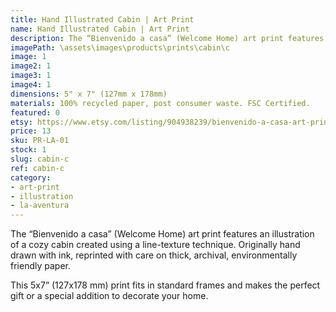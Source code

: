 ```yaml
---
title: Hand Illustrated Cabin | Art Print
name: Hand Illustrated Cabin | Art Print
description: The “Bienvenido a casa” (Welcome Home) art print features an illustration of a cozy cabin created using a line-texture technique. Originally hand drawn with ink, reprinted with care on thick, archival, environmentally friendly paper.
imagePath: \assets\images\products\prints\cabin\c
image: 1
image2: 1
image3: 1
image4: 1
dimensions: 5" x 7" (127mm x 178mm)
materials: 100% recycled paper, post consumer waste. FSC Certified.
featured: 0
etsy: https://www.etsy.com/listing/904938239/bienvenido-a-casa-art-print-hand
price: 13
sku: PR-LA-01
stock: 1
slug: cabin-c
ref: cabin-c
category:
- art-print
- illustration
- la-aventura
---
```

The “Bienvenido a casa” (Welcome Home) art print features an illustration of a cozy cabin created using a line-texture technique. Originally hand drawn with ink, reprinted with care on thick, archival, environmentally friendly paper.

This 5x7” (127x178 mm) print fits in standard frames and makes the perfect gift or a special addition to decorate your home.

